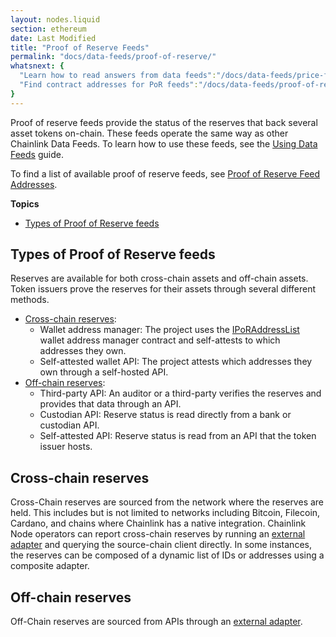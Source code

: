 ```yaml
---
layout: nodes.liquid
section: ethereum
date: Last Modified
title: "Proof of Reserve Feeds"
permalink: "docs/data-feeds/proof-of-reserve/"
whatsnext: {
  "Learn how to read answers from data feeds":"/docs/data-feeds/price-feeds/",
  "Find contract addresses for PoR feeds":"/docs/data-feeds/proof-of-reserve/addresses/"
}
---
```


Proof of reserve feeds provide the status of the reserves that back several asset tokens on-chain. These feeds operate the same way as other Chainlink Data Feeds. To learn how to use these feeds, see the [Using Data Feeds](/docs/data-feeds/price-feeds/) guide.

To find a list of available proof of reserve feeds, see [Proof of Reserve Feed Addresses](/docs/data-feeds/proof-of-reserve/addresses/).

**Topics**

- [Types of Proof of Reserve feeds](#types-of-proof-of-reserve-feeds)

## Types of Proof of Reserve feeds

Reserves are available for both cross-chain assets and off-chain assets. Token issuers prove the reserves for their assets through several different methods. 

- [Cross-chain reserves](#cross-chain-reserves):
  - Wallet address manager: The project uses the [IPoRAddressList]() wallet address manager contract and self-attests to which addresses they own.
  - Self-attested wallet API: The project attests which addresses they own through a self-hosted API.
- [Off-chain reserves](#off-chain-reserves):
  - Third-party API: An auditor or a third-party verifies the reserves and provides that data through an API.
  - Custodian API: Reserve status is read directly from a bank or custodian API.
  - Self-attested API: Reserve status is read from an API that the token issuer hosts.

## Cross-chain reserves

Cross-Chain reserves are sourced from the network where the reserves are held. This includes but is not limited to networks including Bitcoin, Filecoin, Cardano, and chains where Chainlink has a native integration. Chainlink Node operators can report cross-chain reserves by running an [external adapter](/docs/external-adapters/) and querying the source-chain client directly. In some instances, the reserves can be composed of a dynamic list of IDs or addresses using a composite adapter.

## Off-chain reserves

Off-Chain reserves are sourced from APIs through an [external adapter](/docs/external-adapters/).